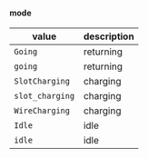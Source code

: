 #### mode

| value           | description |
| --------------- | ----------- |
| `Going`         | returning   |
| `going`         | returning   |
| `SlotCharging`  | charging    |
| `slot_charging` | charging    |
| `WireCharging`  | charging    |
| `Idle`          | idle        |
| `idle`          | idle        |
